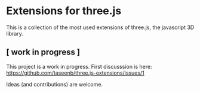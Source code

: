 Extensions for three.js
=======================

This is a collection of the most used extensions of three.js, the javascript 3D library.

## [ work in progress ]

This project is a work in progress.
First discusssion is here: https://github.com/taseenb/three.js-extensions/issues/1

Ideas (and contributions) are welcome.